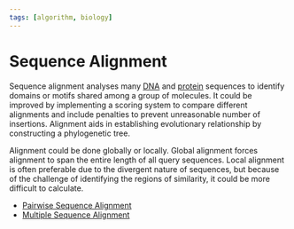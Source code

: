```yaml
---
tags: [algorithm, biology]
---
```


# Sequence Alignment

Sequence alignment analyses many [DNA](202308082154.md) and
[protein](202308082207.md) sequences to identify domains or motifs shared among
a group of molecules. It could be improved by implementing a scoring system to
compare different alignments and include penalties to prevent unreasonable
number of insertions. Alignment aids in establishing evolutionary relationship
by constructing a phylogenetic tree.

Alignment could be done globally or locally. Global alignment forces alignment
to span the entire length of all query sequences. Local alignment is often
preferable due to the divergent nature of sequences, but because of the
challenge of identifying the regions of similarity, it could be more difficult
to calculate.

- [Pairwise Sequence Alignment](202308172014.md)
- [Multiple Sequence Alignment](202308172015.md)
